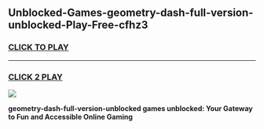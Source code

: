 
## Unblocked-Games-geometry-dash-full-version-unblocked-Play-Free-cfhz3
<h3>
<a href="https://premium76.site?title=geometry-dash-full-version-unblocked&ref=18A1">CLICK TO PLAY</a></h3>
<hr>

<h3>
<a href="https://premium76.site?title=geometry-dash-full-version-unblocked&ref=18A1">CLICK 2 PLAY</a>
  
</h3>

<a href="https://premium76.site?title=geometry-dash-full-version-unblocked&ref=18A1"><img src="https://clearcache.store/games.png"></a>


**geometry-dash-full-version-unblocked games unblocked: Your Gateway to Fun and Accessible Online Gaming**
